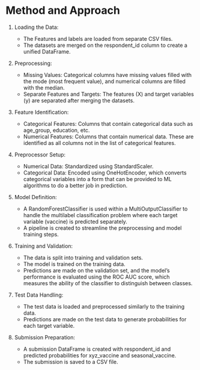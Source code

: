# Method and Approach
1. Loading the Data:

    - The Features and labels are loaded from separate CSV files.
    - The datasets are merged on the respondent_id column to create a unified DataFrame.

2. Preprocessing:

    - Missing Values: Categorical columns have missing values filled with the mode (most frequent value), and numerical columns are filled with the median.
    - Separate Features and Targets: The features (X) and target variables (y) are separated after merging the datasets.

3. Feature Identification:

    - Categorical Features: Columns that contain categorical data such as age_group, education, etc.
    - Numerical Features: Columns that contain numerical data. These are identified as all columns not in the list of categorical features.

4. Preprocessor Setup:

    - Numerical Data: Standardized using StandardScaler.
    - Categorical Data: Encoded using OneHotEncoder, which converts categorical variables into a form that can be provided to ML algorithms to do a better job in prediction.

5. Model Definition:

    - A RandomForestClassifier is used within a MultiOutputClassifier to handle the multilabel classification problem where each target variable (vaccine) is predicted separately.
    - A pipeline is created to streamline the preprocessing and model training steps.

6. Training and Validation:

    - The data is split into training and validation sets.
    - The model is trained on the training data.
    - Predictions are made on the validation set, and the model’s performance is evaluated using the ROC AUC score, which measures the ability of the classifier to distinguish between classes.

7. Test Data Handling:

    - The test data is loaded and preprocessed similarly to the training data.
    - Predictions are made on the test data to generate probabilities for each target variable.

8. Submission Preparation:

    - A submission DataFrame is created with respondent_id and predicted probabilities for xyz_vaccine and seasonal_vaccine.
    - The submission is saved to a CSV file.
